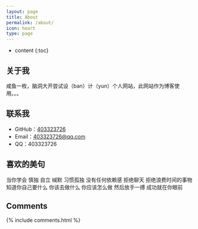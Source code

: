 ```yaml
---
layout: page
title: About
permalink: /about/
icon: heart
type: page
---
```


* content
{:toc}

## 关于我

咸鱼一枚，脑洞大开尝试设（ban）计（yun）个人网站，此网站作为博客使用。。。

## 联系我

* GitHub：[403323726](https://github.com/403323726)
* Email：403323726@qq.com
* QQ：403323726


## 喜欢的美句

当你学会
慎独 自立 缄默
习惯孤独 没有任何依赖感
拒绝聊天 拒绝浪费时间的事物
知道你自己要什么 你该去做什么 你应该怎么做
然后放手一搏
成功就在你眼前


## Comments

{% include comments.html %}
